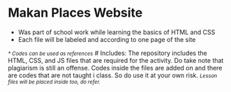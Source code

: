 # Makan Places Website
<ul>
<li>Was part of school work while learning the basics of HTML and CSS</li>
<li>Each file will be labeled and according to one page of the site</li>
</ul>
<small><i>* Codes can be used as references</i></small>
# Includes:
The repository includes the HTML, CSS, and JS files that are required for the activity. Do take note that plagiarism is still an offense. Codes inside the files are added on and there are codes that are not taught i class. So do use it at your own risk.
<small><i>Lesson files will be placed inside too, do refer.</i></small>
